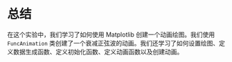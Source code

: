 # 总结

在这个实验中，我们学习了如何使用 Matplotlib 创建一个动画绘图。我们使用 `FuncAnimation` 类创建了一个衰减正弦波的动画。我们还学习了如何设置绘图、定义数据生成函数、定义初始化函数、定义动画函数以及创建动画。
